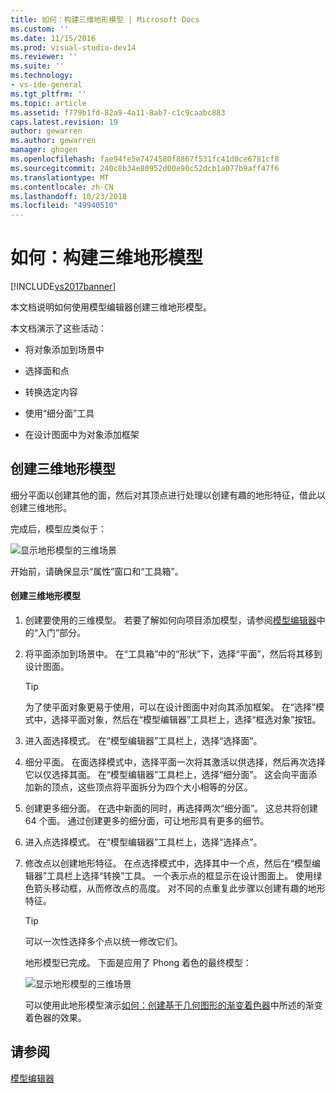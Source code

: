 ```yaml
---
title: 如何：构建三维地形模型 | Microsoft Docs
ms.custom: ''
ms.date: 11/15/2016
ms.prod: visual-studio-dev14
ms.reviewer: ''
ms.suite: ''
ms.technology:
- vs-ide-general
ms.tgt_pltfrm: ''
ms.topic: article
ms.assetid: f779b1fd-82a9-4a11-8ab7-c1c9caabc883
caps.latest.revision: 19
author: gewarren
ms.author: gewarren
manager: ghogen
ms.openlocfilehash: fae94fe5e7474580f8867f531fc41d0ce6781cf8
ms.sourcegitcommit: 240c8b34e80952d00e90c52dcb1a077b9aff47f6
ms.translationtype: MT
ms.contentlocale: zh-CN
ms.lasthandoff: 10/23/2018
ms.locfileid: "49940510"
---
```

# <a name="how-to-model-3-d-terrain"></a>如何：构建三维地形模型
[!INCLUDE[vs2017banner](../includes/vs2017banner.md)]

本文档说明如何使用模型编辑器创建三维地形模型。  
  
 本文档演示了这些活动：  
  
-   将对象添加到场景中  
  
-   选择面和点  
  
-   转换选定内容  
  
-   使用“细分面”工具  
  
-   在设计图面中为对象添加框架  
  
## <a name="creating-a-3-d-terrain-model"></a>创建三维地形模型  
 细分平面以创建其他的面，然后对其顶点进行处理以创建有趣的地形特征，借此以创建三维地形。  
  
 完成后，模型应类似于：  
  
 ![显示地形模型的三维场景](../designers/media/digit-terrain-model.png "Digit-Terrain-Model")  
  
 开始前，请确保显示“属性”窗口和“工具箱”。  
  
#### <a name="to-create-a-3-d-terrain-model"></a>创建三维地形模型  
  
1. 创建要使用的三维模型。 若要了解如何向项目添加模型，请参阅[模型编辑器](../designers/model-editor.md)中的“入门”部分。  
  
2. 将平面添加到场景中。 在“工具箱”中的“形状”下，选择“平面”，然后将其移到设计图面。  
  
   > [!TIP]
   >  为了使平面对象更易于使用，可以在设计图面中对向其添加框架。 在“选择”模式中，选择平面对象，然后在“模型编辑器”工具栏上，选择“框选对象”按钮。  
  
3. 进入面选择模式。 在“模型编辑器”工具栏上，选择“选择面”。  
  
4. 细分平面。 在面选择模式中，选择平面一次将其激活以供选择，然后再次选择它以仅选择其面。 在“模型编辑器”工具栏上，选择“细分面”。 这会向平面添加新的顶点，这些顶点将平面拆分为四个大小相等的分区。  
  
5. 创建更多细分面。 在选中新面的同时，再选择两次“细分面”。 这总共将创建 64 个面。 通过创建更多的细分面，可让地形具有更多的细节。  
  
6. 进入点选择模式。 在“模型编辑器”工具栏上，选择“选择点”。  
  
7. 修改点以创建地形特征。 在点选择模式中，选择其中一个点，然后在“模型编辑器”工具栏上选择“转换”工具。 一个表示点的框显示在设计图面上。 使用绿色箭头移动框，从而修改点的高度。 对不同的点重复此步骤以创建有趣的地形特征。  
  
   > [!TIP]
   >  可以一次性选择多个点以统一修改它们。  
  
   地形模型已完成。 下面是应用了 Phong 着色的最终模型：  
  
   ![显示地形模型的三维场景](../designers/media/digit-terrain-model.png "Digit-Terrain-Model")  
  
   可以使用此地形模型演示[如何：创建基于几何图形的渐变着色器](../designers/how-to-create-a-geometry-based-gradient-shader.md)中所述的渐变着色器的效果。  
  
## <a name="see-also"></a>请参阅  
 [模型编辑器](../designers/model-editor.md)



